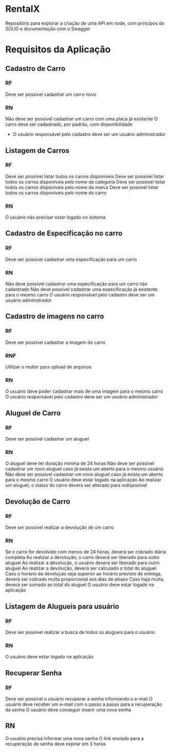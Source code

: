 # RentalX
Repositório para explorar a criação de uma API em node, com princípos do SOLID e documentação com o Swagger



# Requisitos da Aplicação

## Cadastro de Carro

### **RF**
Deve ser possível cadastrar um carro novo


### **RN**
Não deve ser possível cadastrar um carro com uma placa já existente
O carro deve ser cadastrado, por padrão, com disponibilidade
* O usuário responsável pelo cadastro deve ser um usuário administrador


## Listagem de Carros

### **RF**
Deve ser possível listar todos os carros disponíveis 
Deve ser possível listar todos os carros disponíveis pelo nome da categoria
Deve ser possível listar todos os carros disponíveis pelo nome da marca
Deve ser possível listar todos os carros disponíveis pelo nome do carro


### **RN**
O usuário não precisar estar logado no sistema


## Cadastro de Especificação no carro

### **RF**
Deve ser possível cadastrar uma especificação para um carro


### **RN**
Não deve possível cadastrar uma especificação para um carro não cadastrado
Não deve possível cadastrar uma especificação já existente para o mesmo carro
O usuário responsável pelo cadastro deve ser um usuário administrador


## Cadastro de imagens no carro

### **RF**
Deve ser possível cadastrar a imagem do carro


### **RNF**
Utilizar o multer para upload de arquivos


### **RN**
O usuário deve poder cadastrar mais de uma imagem para o mesmo carro
O usuário responsável pelo cadastro deve ser um usuário administrador


## Aluguel de Carro

### **RF**
Deve ser possível cadastrar um aluguel


### **RN**
O aluguel deve ter duração minima de 24 horas
Não deve ser possível cadastrar um novo aluguel caso já exista um aberto para o mesmo usuário
Não deve ser possível cadastrar um novo aluguel caso já exista um aberto para o mesmo carro
O usuário deve estar logado na aplicação
Ao realizar um aluguel, o status do carro deverá ser alterado para indisponível


## Devolução de Carro

### **RF**
Deve ser possível realizar a devolução de um carro


### **RN**
Se o carro for devolvido com menos de 24 horas, deverá ser cobrado diária completa
Ao realizar a devolução, o carro deverá ser liberado para outro aluguel
Ao realizar a devolução, o usuário deverá ser liberado para outro aluguel
Ao realizar a devolução, deverá ser calculado o total do aluguel
Caso o horário da devolução seja superior ao horário previsto de entrega, deverá ser cobrado multa proporcional aos dias de atraso
Caso haja multa, deverá ser somado ao total do aluguel
O usuário deve estar logado na aplicação


## Listagem de Alugueis para usuário

### **RF**
Deve ser possível realizar a busca de todos os alugueis para o usuário

### **RN**
O usuário deve estar logado na aplicação


## Recuperar Senha

### **RF**
Deve ser possível o usuário recuperar a senha informando o e-mail
O usuário deve receber um e-mail com o passo a passo para a recuperação da senha
O usuário deve conseguir inserir uma nova senha

## **RN**
O usuário precisa informar uma nova senha
O link enviado para a recuperação de senha deve expirar em 3 horas
